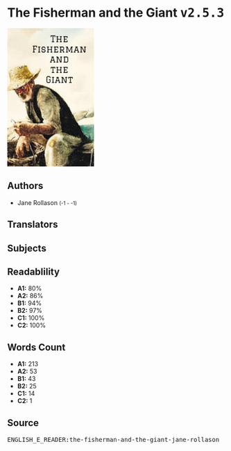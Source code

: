 # The Fisherman and the Giant <kbd>v2.5.3</kbd>

![](./cover.medium.jpg "")

## Authors


 - Jane Rollason <small>(-1 - -1)</small>

## Translators



## Subjects



## Readablility


 - **A1:** 80%
 - **A2:** 86%
 - **B1:** 94%
 - **B2:** 97%
 - **C1:** 100%
 - **C2:** 100%

## Words Count


 - **A1:** 213
 - **A2:** 53
 - **B1:** 43
 - **B2:** 25
 - **C1:** 14
 - **C2:** 1

## Source


<kbd>ENGLISH_E_READER:the-fisherman-and-the-giant-jane-rollason</kbd>
